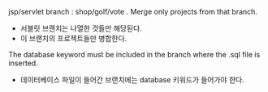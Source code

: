 jsp/servlet branch : shop/golf/vote . 
Merge only projects from that branch.

- 서블릿 브랜치는 나열한 것들만 해당된다. 
- 이 브랜치의 프로젝트들만 병합한다.

The database keyword must be included in the branch where the .sql file is inserted.

- 데이터베이스 파일이 들어간 브랜치에는 database 키워드가 들어가야 한다.
 
